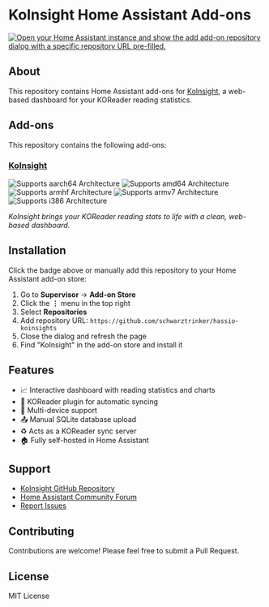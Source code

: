 # KoInsight Home Assistant Add-ons

[![Open your Home Assistant instance and show the add add-on repository dialog with a specific repository URL pre-filled.](https://my.home-assistant.io/badges/supervisor_add_addon_repository.svg)](https://my.home-assistant.io/redirect/supervisor_add_addon_repository/?repository_url=https%3A//github.com/schwarztrinker/hassio-koinsights)

## About

This repository contains Home Assistant add-ons for [KoInsight](https://github.com/GeorgeSG/KoInsight), a web-based dashboard for your KOReader reading statistics.

## Add-ons

This repository contains the following add-ons:

### [KoInsight](./koinsight/)

![Supports aarch64 Architecture][aarch64-shield]
![Supports amd64 Architecture][amd64-shield]
![Supports armhf Architecture][armhf-shield]
![Supports armv7 Architecture][armv7-shield]
![Supports i386 Architecture][i386-shield]

_KoInsight brings your KOReader reading stats to life with a clean, web-based dashboard._

## Installation

Click the badge above or manually add this repository to your Home Assistant add-on store:

1. Go to **Supervisor** → **Add-on Store**
2. Click the **⋮** menu in the top right
3. Select **Repositories**
4. Add repository URL: `https://github.com/schwarztrinker/hassio-koinsights`
5. Close the dialog and refresh the page
6. Find "KoInsight" in the add-on store and install it

## Features

- 📈 Interactive dashboard with reading statistics and charts
- 🔄 KOReader plugin for automatic syncing
- 📱 Multi-device support
- 📤 Manual SQLite database upload
- ♻️ Acts as a KOReader sync server
- 🏠 Fully self-hosted in Home Assistant

## Support

- [KoInsight GitHub Repository](https://github.com/GeorgeSG/KoInsight)
- [Home Assistant Community Forum](https://community.home-assistant.io/)
- [Report Issues](https://github.com/schwarztrinker/hassio-koinsights/issues)

## Contributing

Contributions are welcome! Please feel free to submit a Pull Request.

## License

MIT License

[aarch64-shield]: https://img.shields.io/badge/aarch64-yes-green.svg
[amd64-shield]: https://img.shields.io/badge/amd64-yes-green.svg
[armhf-shield]: https://img.shields.io/badge/armhf-yes-green.svg
[armv7-shield]: https://img.shields.io/badge/armv7-yes-green.svg
[i386-shield]: https://img.shields.io/badge/i386-yes-green.svg
